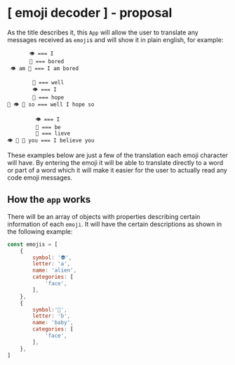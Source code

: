# **[ emoji decoder ] - proposal**

As the title describes it, this `App` will allow the user to translate any messages received as `emoji`s and will show it in plain english, for example:<br>
```
       👁 === I
       🐗 === bored
 👁 am 🐗 === I am bored
```
```
        🐳 === well
        👁 === I
        🙏 === hope
🐳 👁 🙏 so === well I hope so
```
```
         👁 === I
         🐝 === be
         🍁 === lieve
👁 🐝 🍁 you === I believe you
```
These examples below are just a few of the translation each emoji character will have.
By entering the emoji it will be able to translate directly to a word or part of a word which it will make it easier for the user to actually read any code emoji messages.<br>

## **How the `app` works**<br>
There will be an array of objects with properties describing certain information of each `emoji`. It will have the certain descriptions as shown in the following example:

```javascript
const emojis = [
    {
        symbol: '👽',
        letter: 'a',
        name: 'alien',
        categories: [
            'face',
        ],
    },
    {
        symbol:'👶',
        letter: 'b',
        name: 'baby',
        categories: [
            'face',
        ],
    },
]
```